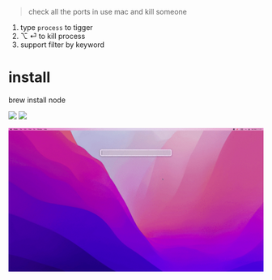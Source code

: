 > check all the ports in use mac and kill someone

1. type `process` to tigger
2. ⌥ ⏎ to kill process
3. support filter by keyword

# install

brew install node


![](https://img.shields.io/badge/version-v0.2-green?style=for-the-badge)
[![](https://img.shields.io/badge/download-click-blue?style=for-the-badge)](https://github.com/alanhg/alfred-workflows/raw/master/process/Process.alfredworkflow)



<!-- more -->

![](./screenshot.gif)
